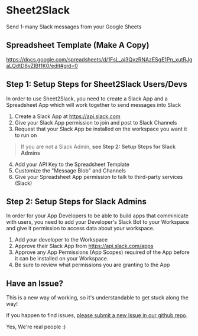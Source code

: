 # Sheet2Slack
Send 1-many Slack messages from your Google Sheets

## Spreadsheet Template (Make A Copy)

https://docs.google.com/spreadsheets/d/1FsL_ai3QvzRNAzESgE1Pn_xutRJgaLQdtD8vZlBf1K0/edit#gid=0

## Step 1: Setup Steps for Sheet2Slack Users/Devs

In order to use Sheet2Slack, you need to create a Slack App and a Spreadsheet App which will work together to send messages into Slack

1. Create a Slack App at https://api.slack.com
2. Give your Slack App permission to join and post to Slack Channels
3. Request that your Slack App be installed on the workspace you want it to run on 
> If you are not a Slack Admin, **see Step 2: Setup Steps for Slack Admins**
4. Add your API Key to the Spreadsheet Template
5. Customize the "Message Blob" and Channels 
6. Give your Spreadsheet App permission to talk to third-party services (Slack)

## Step 2: Setup Steps for Slack Admins

In order for your App Developers to be able to build apps that comminicate with users, you need to add your Developer's Slack Bot to your Workspace and give it permission to access data about your workspace.

1. Add your developer to the Workspace
2. Approve their Slack App from https://api.slack.com/apps
3. Approve any App Permissions (App Scopes) required of the App before it can be installed on your Workspace.
4. Be sure to review what permissions you are granting to the App

## Have an Issue?

This is a new way of working, so it's understandable to get stuck along the way!

If you happen to find issues, [please submit a new Issue in our github repo](https://github.com/danphamx/Sheet2Slack/issues).

Yes, We're real people :) 

